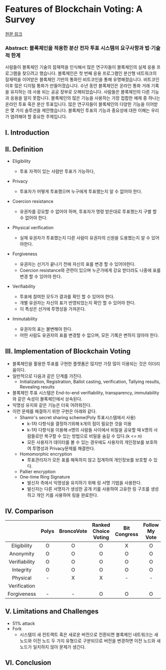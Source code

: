 # Features of Blockchain Voting: A Survey

[원문 링크](http://www.ijirst.org/articles/IJIRSTV5I9012.pdf)

### Abstract: 블록체인을 적용한 분산 전자 투표 시스템의 요구사항과 법·기술적 한계

사람들이 블록체인 기술의 잠재력을 인식해서 많은 연구자들이 블록체인의 실제 응용 프로그램을 찾으려고 했습니다. 블록체인은 첫 번째 응용 프로그램인 분산형 네트워크의 잠재력을 이어받은 블록체인 기반의 통화인 비트코인을 통해 유명해졌습니다. 비트코인 이후 많은 디지털 통화가 만들어졌습니다. 수년 동안 블록체인은 온라인 통화 거래 기록을 유지하는 데 사용 되는 공공 장부로 오해되었습니다. 사람들은 블록체인의 다른 기능과 응용을 알지 못합니다. 블록체인의 많은 기능을 사용하는 가장 접합한 예제 중 하나는 온라인 투표 혹은 분산 투표입니다. 많은 연구자들이 블록체인의 다양한 기능을 이어받은 몇 가지 솔루션을 제안했습니다. 블록체인 투표의 기능과 중요성에 대한 이해는 우리가 염려해야 할 중요한 주제입니다.

## I. Introduction

## II. Definition
* Eligibility
    * 투표 자격이 있는 사람만 투표가 가능하다,

* Privacy
    * 투표자가 어떻게 투표했으며 누구에게 투표했는지 알 수 없어야 한다.

* Coercion resistance
    * 유권자를 강요할 수 없어야 하며, 투표자가 명령 받은대로 투표했는지 구별 할 수 없어야 한다.

* Physical verification
    * 실제 유권자가 투표했는지 다른 사람이 유권자의 신원을 도용했는지 알 수 있어야한다.

* Forgiveness
    * 유권자는 선거가 끝나기 전에 자신의 표를 변경 할 수 있어야한다.
    * Coercion resistance와 관련이 있으며 누군가에게 강요 받더라도 나중에 표를 변경 할 수 있어야 한다.

* Verifiability
    * 투표에 참여한 모두가 결과를 확인 할 수 있어야 한다.
    * 개별 유권자는 자신의 표가 반영되었는지 확인 할 수 있어야 한다.
    * 이 특성은 선거에 투명성을 가져온다.

* Immutability
    * 유권자의 표는 불변해야 한다.
    * 어떤 사람도 유권자의 표를 변경할 수 없으며, 모든 기록은 변하지 않아야 한다.

## III. Implementation of Blockchain Voting
* 블록체인을 활용한 투표를 구현한 플랫폼은 많지만 가장 많이 이용되는 것은 이더리움이다.
* 일반적으로 다음과 같은 단계를 가진다.
    * Initialization, Registration, Ballot casting, verification, Tallying results, Revealing results
* 블록체인 투표 시스템은 End-to-end verifiability, transparency, immutability와 같은 속성이 블록체인에서 상속된다.
* 익명성 유지와 같은 기능은 더욱 어려워진다.
* 이런 문제를 해결하기 위한 구현은 아래와 같다.
    * Shamir's secret sharing scheme(Poly 투표시스템에서 사용)
        * k-1차 다항식을 결정하기위해 k개의 점이 필요한 것을 이용
        * k-1차 다항식을 이용해 n명의 사람들 사이에서 비밀을 공유할 때 k명의 사람들로만 복구할 수 있는 방법으로 비밀을 숨길 수 있다.(k <= n)
        * 모든 사용자가 데이터를 볼 수 있는 경우에도 사용자의 개인정보를 보호하여 투명성과 Privacy문제를 해결한다.
    * Homomorphic encryption
        * 투표관리자가 모든 표를 해독하지 않고 집계하여 개인정보를 보호할 수 있다.
    * Pallier encryption
    * One-time Ring Signature
        * 발신자 측에서 익명성을 유지하기 위해 링 서명 기법을 사용한다.
        * 발신자는 다른 서명자가 생성한 공개 키를 사용하여 고유한 링 구조를 생성하고 개인 키를 사용하여 링을 완료한다.

## IV. Comparison
<a> | Polys | BroncoVote | Ranked Choice Voting | Bit Congress | Follow My Vote |
:-: | :---: | :--------: | :------------------: | :----------: | :------------: |
Eligibility | O | O | O | X | O |
Anonymity | O | O | O | O | O |
Verifiability | O | O | O | O | O|
Integrity | O | O | O | O | O |
Physical | - | X | X | - | - |
Verification | | | | |
Forgiveness | - | - | O | O | O |

## V. Limitations and Challenges
* 51% attack
* Fork
    * 시스템이 새 컨트랙트 혹은 새로운 버전으로 전환되면 블록체인 네트워크는 새 노드와 이전 노드 두 가지 유형으로 구분되므로 버전을 변경하면 이전 노드와 새 노드가 일치하지 않아 문제가 생긴다.

## VI. Conclusion